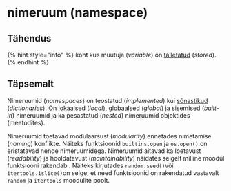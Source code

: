 # nimeruum \(namespace\)

## Tähendus

{% hint style="info" %}
koht kus muutuja \(_variable_\) on [talletatud](talletama-to-store.md) \(_stored_\). 
{% endhint %}

## Täpsemalt

Nimeruumid \(_namespaces_\) on teostatud \(_implemented_\) kui [sõnastikud ](sonastik-dictionary.md)\(_dictionaries_\). On lokaalsed \(_local_\), globaalsed \(_global_\) ja sisemised \(_built-in_\) nimeruumid ja ka pesastatud \(_nested_\) nimeruumid objektides \(meetodites\).

Nimeruumid toetavad modulaarsust \(_modularity_\) ennetades nimetamise \(_naming_\) konflikte. Näiteks funktsioonid `builtins.open` ja `os.open()` on eristatavad nende nimeruumidega. Nimeruumid aitavad ka loetavust \(_readability_\) ja hooldatavust \(_maintainability_\) näidates selgelt milline moodul funktsiooni rakendab . Näiteks kirjutades `random.seed()`või `itertools.islice()`on selge, et need funktsioonid on rakendatud vastavalt `random` ja `itertools` moodulite poolt. 

